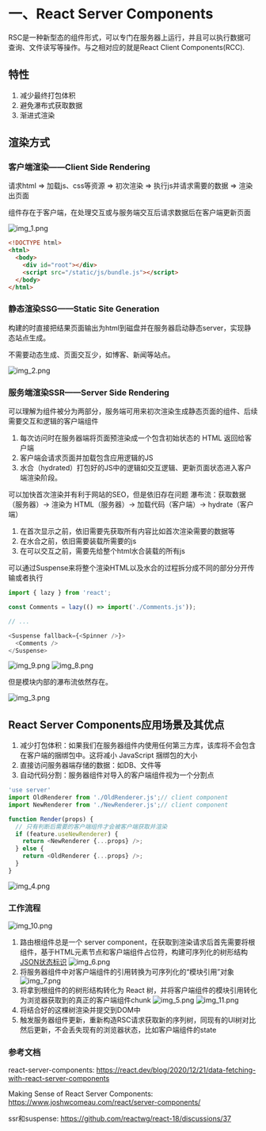 # 一、React Server Components

RSC是一种新型态的组件形式，可以专门在服务器上运行，并且可以执行数据可查询、文件读写等操作。与之相对应的就是React Client Components(RCC).

## 特性
1. 减少最终打包体积
2. 避免瀑布式获取数据
3. 渐进式渲染

## 渲染方式

### 客户端渲染——Client Side Rendering

请求html => 加载js、css等资源 => 初次渲染 => 执行js并请求需要的数据 => 渲染出页面

组件存在于客户端，在处理交互或与服务端交互后请求数据后在客户端更新页面

![img_1.png](img_1.png)

```html
<!DOCTYPE html>
<html>
  <body>
    <div id="root"></div>
    <script src="/static/js/bundle.js"></script>
  </body>
</html>
```
### 静态渲染SSG——Static Site Generation

构建的时直接把结果页面输出为html到磁盘并在服务器启动静态server，实现静态站点生成。

不需要动态生成、页面交互少，如博客、新闻等站点。

![img_2.png](img_2.png)

### 服务端渲染SSR——Server Side Rendering

可以理解为组件被分为两部分，服务端可用来初次渲染生成静态页面的组件、后续需要交互和逻辑的客户端组件

1. 每次访问时在服务器端将页面预渲染成一个包含初始状态的 HTML 返回给客户端
2. 客户端会请求页面并加载包含应用逻辑的JS
3. 水合（hydrated）打包好的JS中的逻辑如交互逻辑、更新页面状态进入客户端渲染阶段。

可以加快首次渲染并有利于网站的SEO，但是依旧存在问题
瀑布流：获取数据（服务器）→ 渲染为 HTML（服务器）→ 加载代码（客户端）→ hydrate（客户端）
1. 在首次显示之前，依旧需要先获取所有内容比如首次渲染需要的数据等
2. 在水合之前，依旧需要装载所需要的js
3. 在可以交互之前，需要先给整个html水合装载的所有js

可以通过Suspense来将整个渲染HTML以及水合的过程拆分成不同的部分分开传输或者执行
```javascript
import { lazy } from 'react';

const Comments = lazy(() => import('./Comments.js'));

// ...

<Suspense fallback={<Spinner />}>
  <Comments />
</Suspense>
```
![img_9.png](img_9.png)
![img_8.png](img_8.png)

但是模块内部的瀑布流依然存在。


![img_3.png](img_3.png)

## React Server Components应用场景及其优点

1. 减少打包体积：如果我们在服务器组件内使用任何第三方库，该库将不会包含在客户端的捆绑包中。这将减小 JavaScript 捆绑包的大小
2. 直接访问服务器端存储的数据：如DB、文件等
3. 自动代码分割：服务器组件对导入的客户端组件视为一个分割点


```javascript
'use server'
import OldRenderer from './OldRenderer.js';// client component
import NewRenderer from './NewRenderer.js';// client component

function Render(props) {
  // 只有判断后需要的客户端组件才会被客户端获取并渲染
  if (feature.useNewRenderer) {
    return <NewRenderer {...props} />;
  } else {
    return <OldRenderer {...props} />;
  }
}
```

![img_4.png](img_4.png)

### 工作流程
![img_10.png](img_10.png)
1. 路由根组件总是一个 server component，在获取到渲染请求后首先需要将根组件，基于HTML元素节点和客户端组件占位符，构建可序列化的树形结构
[JSON状态标识](https://github.com/facebook/react/blob/main/packages/react-client/src/ReactFlightClient.js)
![img_6.png](img_6.png)
2. 将服务器组件中对客户端组件的引用转换为可序列化的“模块引用”对象
![img_7.png](img_7.png)
3. 将拿到根组件的的树形结构转化为 React 树，并将客户端组件的模块引用转化为浏览器获取到的真正的客户端组件chunk
![img_5.png](img_5.png)
![img_11.png](img_11.png)
4. 将结合好的这棵树渲染并提交到DOM中
5. 触发服务器组件更新，重新构造RSC请求获取新的序列树，同现有的UI树对比然后更新，不会丢失现有的浏览器状态，比如客户端组件的state

### 参考文档
react-server-components: https://react.dev/blog/2020/12/21/data-fetching-with-react-server-components

Making Sense of React Server Components: https://www.joshwcomeau.com/react/server-components/

ssr和suspense: https://github.com/reactwg/react-18/discussions/37